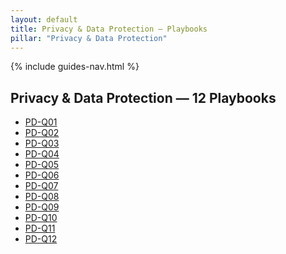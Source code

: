 ```yaml
---
layout: default
title: Privacy & Data Protection — Playbooks
pillar: "Privacy & Data Protection"
---
```


{% include guides-nav.html %}

## Privacy & Data Protection — 12 Playbooks

<ul class="playbook-list">
  <li><a href="{{ '/guides/privacy-data-protection/pd-q01' | relative_url }}">PD-Q01</a></li>
  <li><a href="{{ '/guides/privacy-data-protection/pd-q02' | relative_url }}">PD-Q02</a></li>
  <li><a href="{{ '/guides/privacy-data-protection/pd-q03' | relative_url }}">PD-Q03</a></li>
  <li><a href="{{ '/guides/privacy-data-protection/pd-q04' | relative_url }}">PD-Q04</a></li>
  <li><a href="{{ '/guides/privacy-data-protection/pd-q05' | relative_url }}">PD-Q05</a></li>
  <li><a href="{{ '/guides/privacy-data-protection/pd-q06' | relative_url }}">PD-Q06</a></li>
  <li><a href="{{ '/guides/privacy-data-protection/pd-q07' | relative_url }}">PD-Q07</a></li>
  <li><a href="{{ '/guides/privacy-data-protection/pd-q08' | relative_url }}">PD-Q08</a></li>
  <li><a href="{{ '/guides/privacy-data-protection/pd-q09' | relative_url }}">PD-Q09</a></li>
  <li><a href="{{ '/guides/privacy-data-protection/pd-q10' | relative_url }}">PD-Q10</a></li>
  <li><a href="{{ '/guides/privacy-data-protection/pd-q11' | relative_url }}">PD-Q11</a></li>
  <li><a href="{{ '/guides/privacy-data-protection/pd-q12' | relative_url }}">PD-Q12</a></li>
</ul>

